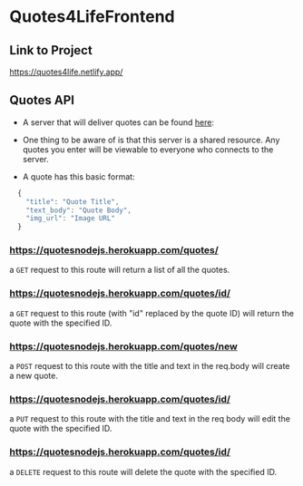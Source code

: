 # Quotes4LifeFrontend

## Link to Project

https://quotes4life.netlify.app/

## Quotes API

- A server that will deliver quotes can be found [here](https://quotesnodejs.herokuapp.com/quotes/):

- One thing to be aware of is that this server is a shared resource. Any quotes you enter will be viewable to everyone who connects to the server.

- A quote has this basic format:

```js
  {
    "title": "Quote Title",
    "text_body": "Quote Body",
    "img_url": "Image URL"
  }
```


### https://quotesnodejs.herokuapp.com/quotes/

a `GET` request to this route will return a list of all the quotes.

### https://quotesnodejs.herokuapp.com/quotes/id/

a `GET` request to this route (with "id" replaced by the quote ID) will return the quote with the specified ID.

### https://quotesnodejs.herokuapp.com/quotes/new

a `POST` request to this route with the title and text in the req.body will create a new quote.

### https://quotesnodejs.herokuapp.com/quotes/id/

a `PUT` request to this route with the title and text in the req body will edit the quote with the specified ID.

### https://quotesnodejs.herokuapp.com/quotes/id/

a `DELETE` request to this route will delete the quote with the specified ID.
